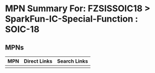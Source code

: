 



# MPN Summary For: FZSISSOIC18 > SparkFun-IC-Special-Function : SOIC-18

## MPNs
  

|MPN|Direct Links|Search Links|
| :--- | :--- | :--- |
||||
